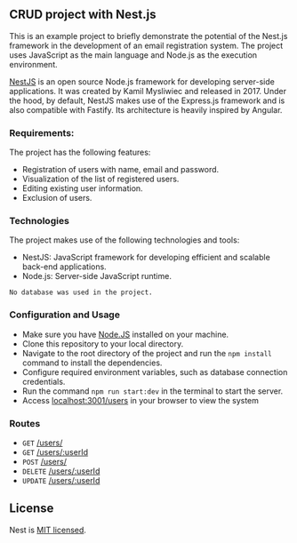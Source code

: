 ## CRUD project with Nest.js

This is an example project to briefly demonstrate the potential of the Nest.js framework in the development of an email registration system. The project uses JavaScript as the main language and Node.js as the execution environment.

[NestJS](https://pt.wikipedia.org/wiki/Nest.js) is an open source Node.js framework for developing server-side applications. It was created by Kamil Mysliwiec and released in 2017. Under the hood, by default, NestJS makes use of the Express.js framework and is also compatible with Fastify. Its architecture is heavily inspired by Angular.

### Requirements:

The project has the following features:

- Registration of users with name, email and password.
- Visualization of the list of registered users.
- Editing existing user information.
- Exclusion of users.

### Technologies

The project makes use of the following technologies and tools:

- NestJS: JavaScript framework for developing efficient and scalable back-end applications.
- Node.js: Server-side JavaScript runtime.

```No database was used in the project.```

### Configuration and Usage

- Make sure you have [Node.JS](https://nodejs.org/en) installed on your machine.
- Clone this repository to your local directory.
- Navigate to the root directory of the project and run the ```npm install``` command to install the dependencies.
- Configure required environment variables, such as database connection credentials.
- Run the command `npm run start:dev` in the terminal to start the server.
- Access [localhost:3001/users](http://localhost:3001/users) in your browser to view the system

### Routes

- ```GET``` [/users/](http://localhost:3001/users)
- ```GET``` [/users/:userId](http://localhost:3001/users/id)
- ```POST``` [/users/](http://localhost:3001/users)
- ```DELETE``` [/users/:userId](http://localhost:3001/users/id)
- ```UPDATE``` [/users/:userId](http://localhost:3001/users/id)


## License

Nest is [MIT licensed](LICENSE).
